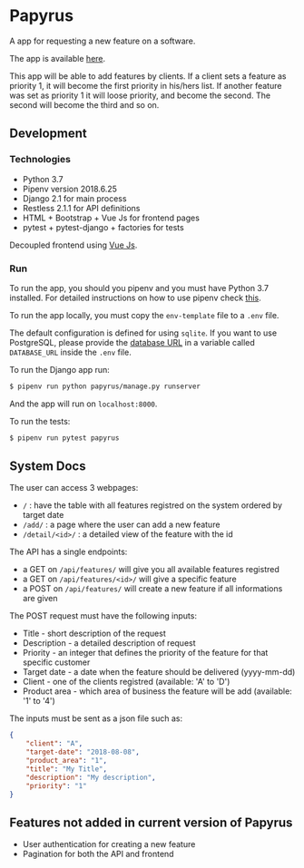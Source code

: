 # Papyrus

A app for requesting a new feature on a software.

The app is available [here](https://lele-papyrus.herokuapp.com/).

This app will be able to add features by clients. If a client sets a feature 
as priority 1, it will become the first priority in his/hers list. If another 
feature was set as priority 1 it will loose priority, and become the second. The 
second will become the third and so on. 

## Development

### Technologies

* Python 3.7
* Pipenv version 2018.6.25
* Django 2.1 for main process
* Restless 2.1.1 for API definitions
* HTML + Bootstrap + Vue Js for frontend pages
* pytest + pytest-django + factories for tests

Decoupled frontend using [Vue Js](https://vuejs.org/).

### Run

To run the app, you should you pipenv and you must have Python 3.7 installed.
For detailed instructions on how to use pipenv check 
[this](https://docs.pipenv.org/).

To run the app locally, you must copy the `env-template` file to a `.env` file.

The default configuration is defined for using `sqlite`. If you want to 
use PostgreSQL, please provide the 
[database URL](https://github.com/kennethreitz/dj-database-url#url-schema)
 in a variable called `DATABASE_URL` inside the `.env` file.

To run the Django app run:

```sh
$ pipenv run python papyrus/manage.py runserver
```

And the app will run on `localhost:8000`.

To run the tests:

```sh
$ pipenv run pytest papyrus
```

## System Docs

The user can access 3 webpages:

* `/`  : have the table with all features registred on the system ordered by 
target date
* `/add/` : a page where the user can add a new feature
* `/detail/<id>/` : a detailed view of the feature with the id

The API has a single endpoints:

* a GET on `/api/features/` will give you all available features registred
* a GET on `/api/features/<id>/` will give a specific feature
* a POST on `/api/features/` will create a new feature if all informations are given

The POST request must have the following inputs:

* Title - short description of the request
* Description - a detailed description of request
* Priority - an integer that defines the priority of the feature for that specific 
customer
* Target date - a date when the feature should be delivered (yyyy-mm-dd)
* Client - one of the clients registred (available: 'A' to 'D')
* Product area - which area of business the feature will be add (available: '1' to '4')

The inputs must be sent as a json file such as:

```json
{
    "client": "A",
    "target-date": "2018-08-08",
    "product_area": "1",
    "title": "My Title",
    "description": "My description",
    "priority": "1"
}
```

## Features not added in current version of Papyrus

* User authentication for creating a new feature
* Pagination for both the API and frontend
